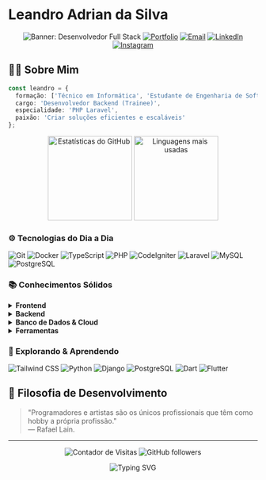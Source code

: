 # Leandro Adrian da Silva

<div align="center">
  
  ![Banner: Desenvolvedor Full Stack](https://img.shields.io/badge/Desenvolvedor-Full%20Stack-6C63FF?style=for-the-badge)
  [![Portfolio](https://img.shields.io/badge/Portfolio-lezzin.github.io-32CD32?style=for-the-badge)](https://lezzin.github.io/)
  [![Email](https://img.shields.io/badge/Email-leandrinsilva22%40gmail.com-D14836?style=for-the-badge&logo=gmail&logoColor=white)](mailto:leandrinsilva22@gmail.com)
  [![LinkedIn](https://img.shields.io/badge/LinkedIn-0A66C2?style=for-the-badge&logo=linkedin&logoColor=white)](https://www.linkedin.com/in/leandro-adrian/)
  [![Instagram](https://img.shields.io/badge/Instagram-E4405F?style=for-the-badge&logo=instagram&logoColor=white)](https://www.instagram.com/leandroadrian_)

</div>

## 👨‍💻 Sobre Mim

```typescript
const leandro = {
  formação: ['Técnico em Informática', 'Estudante de Engenharia de Software'],
  cargo: 'Desenvolvedor Backend (Trainee)',
  especialidade: 'PHP Laravel',
  paixão: 'Criar soluções eficientes e escaláveis'
};
```

<div align="center">
  <img src="https://github-readme-stats.vercel.app/api?username=lezzin&show_icons=true&theme=tokyonight&hide_border=true" alt="Estatísticas do GitHub" height="170"/>
  <img src="https://github-readme-stats.vercel.app/api/top-langs/?username=lezzin&layout=compact&theme=tokyonight&hide_border=true" alt="Linguagens mais usadas" height="170"/>
</div>

### ⚙️ Tecnologias do Dia a Dia
![Git](https://img.shields.io/badge/Git-F05032?style=for-the-badge&logo=git&logoColor=white)
![Docker](https://img.shields.io/badge/Docker-2496ED?style=for-the-badge&logo=docker&logoColor=white)
![TypeScript](https://img.shields.io/badge/TypeScript-3178C6?style=for-the-badge&logo=typescript&logoColor=white)
![PHP](https://img.shields.io/badge/PHP-777BB4?style=for-the-badge&logo=php&logoColor=white)
![CodeIgniter](https://img.shields.io/badge/CodeIgniter-EF4223?style=for-the-badge&logo=codeigniter&logoColor=white)
![Laravel](https://img.shields.io/badge/Laravel-FF2D20?style=for-the-badge&logo=laravel&logoColor=white)
![MySQL](https://img.shields.io/badge/MySQL-4479A1?style=for-the-badge&logo=mysql&logoColor=white)
![PostgreSQL](https://img.shields.io/badge/PostgreSQL-336791?style=for-the-badge&logo=postgresql&logoColor=white)

### 📚 Conhecimentos Sólidos
<details>
<summary><b>Frontend</b></summary>
<br>

![HTML5](https://img.shields.io/badge/HTML5-E34F26?style=for-the-badge&logo=html5&logoColor=white)
![CSS3](https://img.shields.io/badge/CSS3-1572B6?style=for-the-badge&logo=css3&logoColor=white)
![SASS](https://img.shields.io/badge/Sass-CC6699?style=for-the-badge&logo=sass&logoColor=white)
![Bootstrap](https://img.shields.io/badge/Bootstrap-7952B3?style=for-the-badge&logo=bootstrap&logoColor=white)
![JavaScript](https://img.shields.io/badge/JavaScript-F7DF1E?style=for-the-badge&logo=javascript&logoColor=black)
![jQuery](https://img.shields.io/badge/jQuery-0769AD?style=for-the-badge&logo=jquery&logoColor=white)
![Vue.js](https://img.shields.io/badge/Vue.js-4FC08D?style=for-the-badge&logo=vue.js&logoColor=white)
![Quasar](https://img.shields.io/badge/Quasar-1976D2?style=for-the-badge&logo=quasar&logoColor=white)
</details>

<details>
<summary><b>Backend</b></summary>
<br>

![PHP](https://img.shields.io/badge/PHP-777BB4?style=for-the-badge&logo=php&logoColor=white)
![CodeIgniter](https://img.shields.io/badge/CodeIgniter-EF4223?style=for-the-badge&logo=codeigniter&logoColor=white)
![Laravel](https://img.shields.io/badge/Laravel-FF2D20?style=for-the-badge&logo=laravel&logoColor=white)
</details>

<details>
<summary><b>Banco de Dados & Cloud</b></summary>
<br>

![MySQL](https://img.shields.io/badge/MySQL-4479A1?style=for-the-badge&logo=mysql&logoColor=white)
![Firebase](https://img.shields.io/badge/Firebase-FFCA28?style=for-the-badge&logo=firebase&logoColor=black)
![Google Cloud](https://img.shields.io/badge/Google_Cloud-4285F4?style=for-the-badge&logo=google-cloud&logoColor=white)
</details>

<details>
<summary><b>Ferramentas</b></summary>
<br>

![Git](https://img.shields.io/badge/Git-F05032?style=for-the-badge&logo=git&logoColor=white)
![Figma](https://img.shields.io/badge/Figma-F24E1E?style=for-the-badge&logo=figma&logoColor=white)
![Canva](https://img.shields.io/badge/Canva-00C4CC?style=for-the-badge&logo=canva&logoColor=white)
![Windows](https://img.shields.io/badge/Windows-0078D6?style=for-the-badge&logo=windows&logoColor=white)
![VS Code](https://img.shields.io/badge/VS_Code-007ACC?style=for-the-badge&logo=visual-studio-code&logoColor=white)
</details>

### 🧠 Explorando & Aprendendo
![Tailwind CSS](https://img.shields.io/badge/Tailwind_CSS-38B2AC?style=for-the-badge&logo=tailwind-css&logoColor=white)
![Python](https://img.shields.io/badge/Python-3776AB?style=for-the-badge&logo=python&logoColor=white)
![Django](https://img.shields.io/badge/Django-092E20?style=for-the-badge&logo=django&logoColor=white)
![PostgreSQL](https://img.shields.io/badge/PostgreSQL-336791?style=for-the-badge&logo=postgresql&logoColor=white)
![Dart](https://img.shields.io/badge/Dart-0175C2?style=for-the-badge&logo=dart&logoColor=white)
![Flutter](https://img.shields.io/badge/Flutter-02569B?style=for-the-badge&logo=flutter&logoColor=white)

## 🧩 Filosofia de Desenvolvimento

> "Programadores e artistas são os únicos profissionais que têm como hobby a própria profissão."  
> — Rafael Lain.

---

<div align="center">
  
  ![Contador de Visitas](https://visitor-badge.laobi.icu/badge?page_id=lezzin.lezzin)
  ![GitHub followers](https://img.shields.io/github/followers/lezzin?style=social)
  
  <img src="https://readme-typing-svg.herokuapp.com/?color=6C63FF&size=35&center=true&vCenter=true&width=500&lines=Vamos+codar+juntos!;Obrigado+pela+visita!" alt="Typing SVG" />
  
</div>
